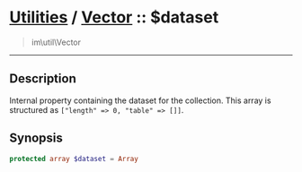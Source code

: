 # [Utilities](util.md) / [Vector](util-Vector.md) :: $dataset
 > im\util\Vector
____

## Description
Internal property containing the dataset for the collection.
This array is structured as `["length" => 0, "table" => []]`.

## Synopsis
```php
protected array $dataset = Array
```
